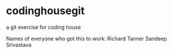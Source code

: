 codinghousegit
==============

a git exercise for coding house

Names of everyone who got this to work:
Richard Tanner
Sandeep Srivastava